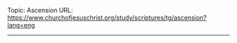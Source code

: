 Topic: Ascension
URL: https://www.churchofjesuschrist.org/study/scriptures/tg/ascension?lang=eng

---

